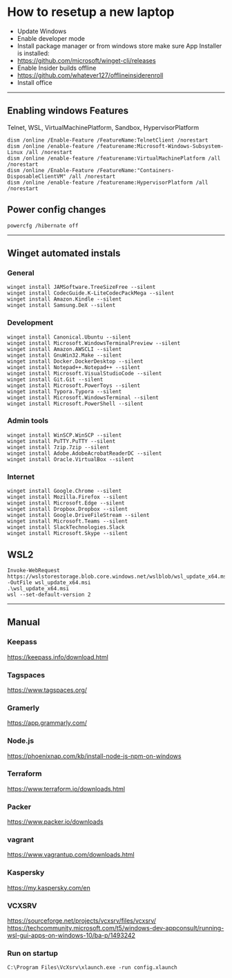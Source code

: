 # How to resetup a new laptop

- Update Windows     
- Enable developer mode     
- Install package manager or from windows store make sure App Installer is installed:      
 - https://github.com/microsoft/winget-cli/releases     
- Enable Insider builds offline     
 - https://github.com/whatever127/offlineinsiderenroll       
- Install office      
_____________________________________
 
## Enabling windows Features
Telnet, WSL, VirtualMachinePlatform, Sandbox, HypervisorPlatform           

```
dism /online /Enable-Feature /FeatureName:TelnetClient /norestart          
dism /online /enable-feature /featurename:Microsoft-Windows-Subsystem-Linux /all /norestart      
dism /online /enable-feature /featurename:VirtualMachinePlatform /all /norestart      
dism /online /Enable-Feature /FeatureName:"Containers-DisposableClientVM" /all /norestart      
dism /online /enable-feature /featurename:HypervisorPlatform /all /norestart
```

## Power config changes
```powercfg /hibernate off```
_____________________________________

## Winget automated instals

### General

```
winget install JAMSoftware.TreeSizeFree --silent      
winget install CodecGuide.K-LiteCodecPackMega --silent      
winget install Amazon.Kindle --silent      
winget install Samsung.DeX --silent
```


###  Development

```
winget install Canonical.Ubuntu --silent      
winget install Microsoft.WindowsTerminalPreview --silent      
winget install Amazon.AWSCLI --silent      
winget install GnuWin32.Make --silent      
winget install Docker.DockerDesktop --silent      
winget install Notepad++.Notepad++ --silent      
winget install Microsoft.VisualStudioCode --silent      
winget install Git.Git --silent       
winget install Microsoft.PowerToys --silent       
winget install Typora.Typora --silent      
winget install Microsoft.WindowsTerminal --silent      
winget install Microsoft.PowerShell --silent      
```

### Admin tools

```
winget install WinSCP.WinSCP --silent       
winget install PuTTY.PuTTY --silent      
winget install 7zip.7zip --silent      
winget install Adobe.AdobeAcrobatReaderDC --silent      
winget install Oracle.VirtualBox --silent      
```

###  Internet

```
winget install Google.Chrome --silent      
winget install Mozilla.Firefox --silent      
winget install Microsoft.Edge --silent      
winget install Dropbox.Dropbox --silent      
winget install Google.DriveFileStream --silent      
winget install Microsoft.Teams --silent      
winget install SlackTechnologies.Slack      
winget install Microsoft.Skype --silent      
```

## WSL2

```
Invoke-WebRequest https://wslstorestorage.blob.core.windows.net/wslblob/wsl_update_x64.msi -OutFile wsl_update_x64.msi      
.\wsl_update_x64.msi      
wsl --set-default-version 2      
```
___________________________________

## Manual

### Keepass     
https://keepass.info/download.html      

### Tagspaces     
https://www.tagspaces.org/      

### Gramerly     
https://app.grammarly.com/      

### Node.js         
https://phoenixnap.com/kb/install-node-js-npm-on-windows

### Terraform     
https://www.terraform.io/downloads.html      

###  Packer         
https://www.packer.io/downloads      

###  vagrant    
https://www.vagrantup.com/downloads.html   

### Kaspersky    
https://my.kaspersky.com/en

###  VCXSRV          
https://sourceforge.net/projects/vcxsrv/files/vcxsrv/      
https://techcommunity.microsoft.com/t5/windows-dev-appconsult/running-wsl-gui-apps-on-windows-10/ba-p/1493242      

### Run on startup     
```C:\Program Files\VcXsrv\xlaunch.exe -run config.xlaunch```      

































